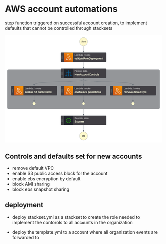 # AWS account automations
step function triggered on successful account creation, to implement defaults that cannot be controlled through stacksets

![Architecture](/docs/stepfunctions_graph.png)

## Controls and defaults set for new accounts
- remove default VPC
- enable S3 public access block for the account
- enable ebs encryption by default
- block AMI sharing
- block ebs snapshot sharing

## deployment
- deploy stackset.yml as a stackset to create the role needed to implement the contorols to all accounts in the organization

- deploy the template.yml to a account where all organization events are forwarded to
